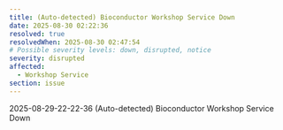 ```yaml
---
title: (Auto-detected) Bioconductor Workshop Service Down
date: 2025-08-30 02:22:36
resolved: true
resolvedWhen: 2025-08-30 02:47:54
# Possible severity levels: down, disrupted, notice
severity: disrupted
affected:
  - Workshop Service
section: issue
---
```


2025-08-29-22-22-36 (Auto-detected) Bioconductor Workshop Service Down

